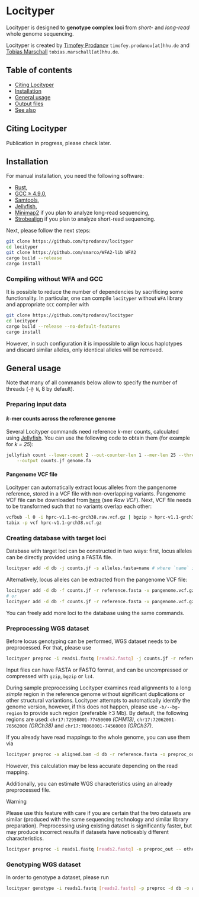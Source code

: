 Locityper
=========

Locityper is designed to **genotype complex loci** from *short-* and *long-read* whole genome sequencing.

Locityper is created by
[Timofey Prodanov](https://marschall-lab.github.io/people/tprodanov/) `timofey.prodanov[at]hhu.de` and
[Tobias Marschall](https://marschall-lab.github.io/people/tmarschall/) `tobias.marschall[at]hhu.de`.

Table of contents
-----------------
* [Citing Locityper](#citing-locityper)
* [Installation](#installation)
* [General usage](#general-usage)
* [Output files](#output-files)
* [See also](#see-also)

Citing Locityper
----------------

Publication in progress, please check later.

Installation
------------

For manual installation, you need the following software:
* [Rust](https://www.rust-lang.org/),
* [GCC ≥ 4.9.0](https://gcc.gnu.org/),
* [Samtools](https://www.htslib.org/),
* [Jellyfish](https://github.com/gmarcais/Jellyfish/),
* [Minimap2](https://github.com/lh3/minimap2) if you plan to analyze long-read sequencing,
* [Strobealign](https://github.com/ksahlin/strobealign) if you plan to analyze short-read sequencing.

Next, please follow the next steps:
```bash
git clone https://github.com/tprodanov/locityper
cd locityper
git clone https://github.com/smarco/WFA2-lib WFA2
cargo build --release
cargo install
```

### Compiling without WFA and GCC

It is possible to reduce the number of dependencies by sacrificing some functionality.
In particular, one can compile `locityper` without `WFA` library and appropriate `GCC` compiler with
```bash
git clone https://github.com/tprodanov/locityper
cd locityper
cargo build --release --no-default-features
cargo install
```
However, in such configuration it is impossible to align locus haplotypes and discard similar alleles,
only identical alleles will be removed.

General usage
-------------

Note that many of all commands below allow to specify the number of threads (`-@ N`, 8 by default).

### Preparing input data

#### *k*-mer counts across the reference genome

Several Locityper commands need reference *k*-mer counts,
calculated using [Jellyfish](https://github.com/gmarcais/Jellyfish/).
You can use the following code to obtain them (for example for *k = 25*):
```bash
jellyfish count --lower-count 2 --out-counter-len 1 --mer-len 25 --threads 8 --size 3G \
    --output counts.jf genome.fa
```

#### Pangenome VCF file

Locityper can automatically extract locus alleles from the pangenome reference,
stored in a VCF file with non-overlapping variants.
Pangenome VCF file can be downloaded from
[here](https://github.com/human-pangenomics/hpp_pangenome_resources#minigraph-cactus) (see *Raw VCF*).
Next, VCF file needs to be transformed such that no variants overlap each other:
```bash
vcfbub -l 0 -i hprc-v1.1-mc-grch38.raw.vcf.gz | bgzip > hprc-v1.1-grch38.vcf.gz
tabix -p vcf hprc-v1.1-grch38.vcf.gz
```

### Creating database with target loci

Database with target loci can be constructed in two ways:
first, locus alleles can be directly provided using a FASTA file.
```bash
locityper add -d db -j counts.jf -s alleles.fasta=name # where `name` is the name of the locus.
```
Alternatively, locus alleles can be extracted from the pangenome VCF file:
```bash
locityper add -d db -f counts.jf -r reference.fasta -v pangenome.vcf.gz -l chr:start-end=name
# or
locityper add -d db -f counts.jf -r reference.fasta -v pangenome.vcf.gz -L loci.bed
```
You can freely add more loci to the database using the same commands.

### Preprocessing WGS dataset

Before locus genotyping can be performed, WGS dataset needs to be preprocessed.
For that, please use
```bash
locityper preproc -i reads1.fastq [reads2.fastq] -j counts.jf -r reference.fasta -o preproc_out
```
Input files can have FASTA or FASTQ format, and can be uncompressed or compressed with `gzip`, `bgzip` or `lz4`.

During sample preprocessing Locityper examines read alignments to a long *simple* region in the reference genome
without significant duplications or other structural variantions.
Locityper attempts to automatically identify the genome version, however, if this does not happen,
please use `-b/--bg-region` to provide such region (preferable ≥3 Mb).
By default, the following regions are used: `chr17:72950001-77450000` *(CHM13)*,
`chr17:72062001-76562000` *(GRCh38)* and `chr17:70060001-74560000` *(GRCh37)*.

If you already have read mappings to the whole genome, you can use them via
```bash
locityper preproc -a aligned.bam -d db -r reference.fasta -o preproc_out
```
However, this calculation may be less accurate depending on the read mapping.

Additionally, you can estimate WGS characteristics using an already preprocessed file.
> [!WARNING]
> Please use this feature with care if you are certain that the two datasets are similar
> (produced with the same sequencing technology and similar library preparation).
> Preprocessing using existing dataset is significantly faster, but may produce incorrect results
> if datasets have noticeably different characteristics.
```bash
locityper preproc -i reads1.fastq [reads2.fastq] -o preproc_out -~ other_preproc
```

### Genotyping WGS dataset

In order to genotype a dataset, please run
```bash
locityper genotype -i reads1.fastq [reads2.fastq] -p preproc -d db -o analysis
```
